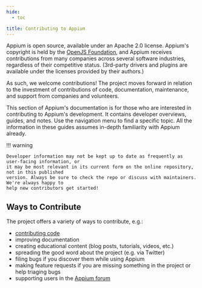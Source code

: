 ```yaml
---
hide:
  - toc

title: Contributing to Appium
---
```


Appium is open source, available under an Apache 2.0 license. Appium's copyright is held by the
[OpenJS Foundation](https://openjsf.org), and Appium receives contributions from many companies
across several software industries, regardless of their competitive status. (3rd-party drivers and
plugins are available under the licenses provided by their authors.)

As such, we welcome contributions! The project moves forward in relation to the investment of
contributions of code, documentation, maintenance, and support from companies and volunteers.

This section of Appium's documentation is for those who are interested in contributing to Appium's
development. It contains developer overviews, guides, and notes. Use the navigation menu to find
a specific topic. All the information in these guides assumes in-depth familiarity with Appium
already.

!!! warning

    Developer information may not be kept up to date as frequently as user-facing information, or
    it may be most relevant in its current form on the online repository, not in this published
    version. Always be sure to check the repo or discuss with maintainers. We're always happy to
    help new contributors get started!

## Ways to Contribute

The project offers a variety of ways to contribute, e.g.:

- [contributing code](./develop.md)
- improving documentation
- creating educational content (blog posts, tutorials, videos, etc.)
- spreading the good word about the project (e.g. via Twitter)
- filing bugs if you discover them while using Appium
- making feature requests if you are missing something in the project or help triaging bugs
- supporting users in the [Appium forum](https://discuss.appium.io/)

